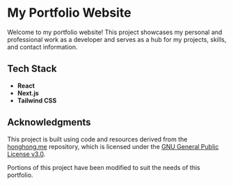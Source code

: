 # My Portfolio Website

Welcome to my portfolio website! This project showcases my personal and professional work as a developer and serves as a hub for my projects, skills, and contact information.

## Tech Stack
- **React** 
- **Next.js**
- **Tailwind CSS**

## Acknowledgments

This project is built using code and resources derived from the [honghong.me](https://github.com/tszhong0411/honghong.me) repository, which is licensed under the [GNU General Public License v3.0](https://www.gnu.org/licenses/gpl-3.0.html).  

Portions of this project have been modified to suit the needs of this portfolio.  